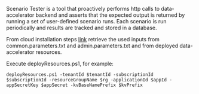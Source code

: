 Scenario Tester is a tool that proactively performs http calls to data-accelerator backend and asserts that the expected output is returned by running a set of user-defined scenario runs. Each scenario is run periodically and results are tracked and stored in a database.

From cloud installation steps [link](https://github.com/Microsoft/data-accelerator/wiki/Cloud-deployment) retrieve the used inputs from common.parameters.txt and admin.parameters.txt and from deployed data-accelerator resources.

Execute deployResources.ps1, for example:

```
deployResources.ps1 -tenantId $tenantId -subscriptionId $subscriptionId -resourceGroupName $rg -applicationId $appId -appSecretKey $appSecret -kvBaseNamePrefix $kvPrefix
```
